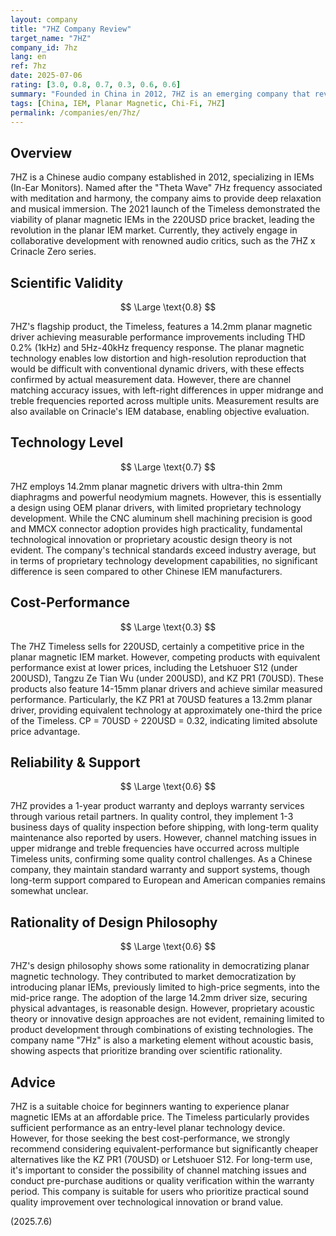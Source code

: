 ```yaml
---
layout: company
title: "7HZ Company Review"
target_name: "7HZ"
company_id: 7hz
lang: en
ref: 7hz
date: 2025-07-06
rating: [3.0, 0.8, 0.7, 0.3, 0.6, 0.6]
summary: "Founded in China in 2012, 7HZ is an emerging company that revolutionized the planar magnetic IEM market. The massive success of the Timeless demonstrated the potential of planar IEMs in the 220USD price bracket to the world. While technically utilizing existing planar drivers with limited proprietary design, they maintain some competitiveness in price-to-performance. However, with equivalent-performance Chinese IEMs available at similar prices, their absolute advantage remains limited."
tags: [China, IEM, Planar Magnetic, Chi-Fi, 7HZ]
permalink: /companies/en/7hz/
---
```


## Overview

7HZ is a Chinese audio company established in 2012, specializing in IEMs (In-Ear Monitors). Named after the "Theta Wave" 7Hz frequency associated with meditation and harmony, the company aims to provide deep relaxation and musical immersion. The 2021 launch of the Timeless demonstrated the viability of planar magnetic IEMs in the 220USD price bracket, leading the revolution in the planar IEM market. Currently, they actively engage in collaborative development with renowned audio critics, such as the 7HZ x Crinacle Zero series.

## Scientific Validity

$$ \Large \text{0.8} $$

7HZ's flagship product, the Timeless, features a 14.2mm planar magnetic driver achieving measurable performance improvements including THD 0.2% (1kHz) and 5Hz-40kHz frequency response. The planar magnetic technology enables low distortion and high-resolution reproduction that would be difficult with conventional dynamic drivers, with these effects confirmed by actual measurement data. However, there are channel matching accuracy issues, with left-right differences in upper midrange and treble frequencies reported across multiple units. Measurement results are also available on Crinacle's IEM database, enabling objective evaluation.

## Technology Level

$$ \Large \text{0.7} $$

7HZ employs 14.2mm planar magnetic drivers with ultra-thin 2mm diaphragms and powerful neodymium magnets. However, this is essentially a design using OEM planar drivers, with limited proprietary technology development. While the CNC aluminum shell machining precision is good and MMCX connector adoption provides high practicality, fundamental technological innovation or proprietary acoustic design theory is not evident. The company's technical standards exceed industry average, but in terms of proprietary technology development capabilities, no significant difference is seen compared to other Chinese IEM manufacturers.

## Cost-Performance

$$ \Large \text{0.3} $$

The 7HZ Timeless sells for 220USD, certainly a competitive price in the planar magnetic IEM market. However, competing products with equivalent performance exist at lower prices, including the Letshuoer S12 (under 200USD), Tangzu Ze Tian Wu (under 200USD), and KZ PR1 (70USD). These products also feature 14-15mm planar drivers and achieve similar measured performance. Particularly, the KZ PR1 at 70USD features a 13.2mm planar driver, providing equivalent technology at approximately one-third the price of the Timeless. CP = 70USD ÷ 220USD = 0.32, indicating limited absolute price advantage.

## Reliability & Support

$$ \Large \text{0.6} $$

7HZ provides a 1-year product warranty and deploys warranty services through various retail partners. In quality control, they implement 1-3 business days of quality inspection before shipping, with long-term quality maintenance also reported by users. However, channel matching issues in upper midrange and treble frequencies have occurred across multiple Timeless units, confirming some quality control challenges. As a Chinese company, they maintain standard warranty and support systems, though long-term support compared to European and American companies remains somewhat unclear.

## Rationality of Design Philosophy

$$ \Large \text{0.6} $$

7HZ's design philosophy shows some rationality in democratizing planar magnetic technology. They contributed to market democratization by introducing planar IEMs, previously limited to high-price segments, into the mid-price range. The adoption of the large 14.2mm driver size, securing physical advantages, is reasonable design. However, proprietary acoustic theory or innovative design approaches are not evident, remaining limited to product development through combinations of existing technologies. The company name "7Hz" is also a marketing element without acoustic basis, showing aspects that prioritize branding over scientific rationality.

## Advice

7HZ is a suitable choice for beginners wanting to experience planar magnetic IEMs at an affordable price. The Timeless particularly provides sufficient performance as an entry-level planar technology device. However, for those seeking the best cost-performance, we strongly recommend considering equivalent-performance but significantly cheaper alternatives like the KZ PR1 (70USD) or Letshuoer S12. For long-term use, it's important to consider the possibility of channel matching issues and conduct pre-purchase auditions or quality verification within the warranty period. This company is suitable for users who prioritize practical sound quality improvement over technological innovation or brand value.

(2025.7.6)